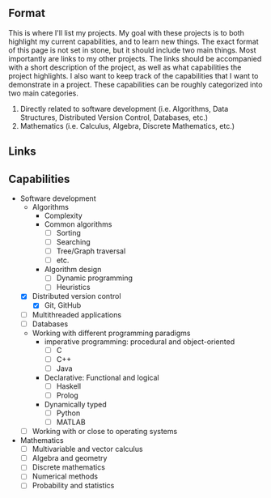 ## Format 
This is where I'll list my projects. My goal with these projects is to both highlight my current capabilities, and to learn new things. The exact format of this page is not set in stone, but it should include two main things. Most importantly are links to my other projects. The links should be accompanied with a short description of the project, as well as what capabilities the project highlights. I also want to keep track of the capabilities that I want to demonstrate in a project. These capabilities can be roughly categorized into two main categories. 
1. Directly related to software development (i.e. Algorithms, Data Structures, Distributed Version Control, Databases, etc.)  
2. Mathematics (i.e. Calculus, Algebra, Discrete Mathematics, etc.)
## Links

## Capabilities
- Software development
	- Algorithms
		-  Complexity
		- Common algorithms
			- [ ] Sorting
			- [ ] Searching
			- [ ] Tree/Graph traversal
			- [ ]  etc.
		-  Algorithm design
			- [ ] Dynamic programming
			- [ ] Heuristics
	- [x] Distributed version control 
		- [x] Git, GitHub
	- [ ] Multithreaded applications
	- [ ] Databases
	- Working with different programming paradigms
		- imperative programming: procedural and object-oriented
			- [ ] C
			- [ ] C++
			- [ ] Java
		- Declarative: Functional and logical
			- [ ] Haskell
			- [ ] Prolog
		- Dynamically typed
			- [ ] Python
			- [ ] MATLAB
	- [ ] Working with or close to operating systems
- Mathematics
	- [ ] Multivariable and vector calculus
	- [ ] Algebra and geometry
	- [ ] Discrete mathematics
	- [ ] Numerical methods
	- [ ] Probability and statistics
